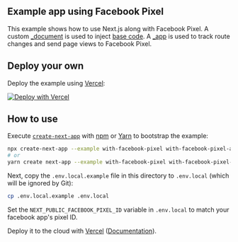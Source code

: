## Example app using Facebook Pixel

This example shows how to use Next.js along with Facebook Pixel. A custom [\_document](https://nextjs.org/docs/advanced-features/custom-document) is used to inject [base code](https://developers.facebook.com/docs/facebook-pixel/implementation/?locale=en_US). A [\_app](https://nextjs.org/docs/advanced-features/custom-app) is used to track route changes and send page views to Facebook Pixel.

## Deploy your own

Deploy the example using [Vercel](https://vercel.com):

[![Deploy with Vercel](https://vercel.com/button)](https://vercel.com/new/git/external?repository-url=https://github.com/vercel/next.js/tree/canary/examples/with-facebook-pixel&project-name=with-facebook-pixel&repository-name=with-facebook-pixel)

## How to use

Execute [`create-next-app`](https://github.com/vercel/next.js/tree/canary/packages/create-next-app) with [npm](https://docs.npmjs.com/cli/init) or [Yarn](https://yarnpkg.com/lang/en/docs/cli/create/) to bootstrap the example:

```bash
npx create-next-app --example with-facebook-pixel with-facebook-pixel-app
# or
yarn create next-app --example with-facebook-pixel with-facebook-pixel-app
```

Next, copy the `.env.local.example` file in this directory to `.env.local` (which will be ignored by Git):

```bash
cp .env.local.example .env.local
```

Set the `NEXT_PUBLIC_FACEBOOK_PIXEL_ID` variable in `.env.local` to match your facebook app's pixel ID.

Deploy it to the cloud with [Vercel](https://vercel.com/import?filter=next.js&utm_source=github&utm_medium=readme&utm_campaign=next-example) ([Documentation](https://nextjs.org/docs/deployment)).
